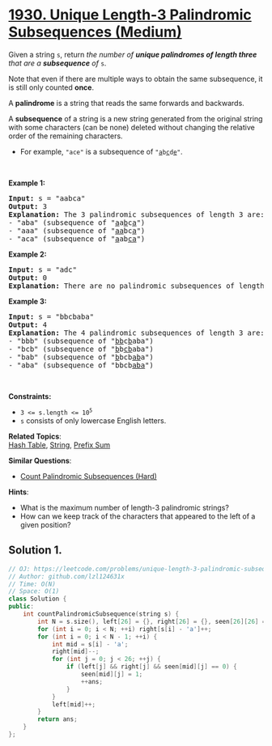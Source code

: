 # [1930. Unique Length-3 Palindromic Subsequences (Medium)](https://leetcode.com/problems/unique-length-3-palindromic-subsequences)

<p>Given a string <code>s</code>, return <em>the number of <strong>unique palindromes of length three</strong> that are a <strong>subsequence</strong> of </em><code>s</code>.</p>

<p>Note that even if there are multiple ways to obtain the same subsequence, it is still only counted <strong>once</strong>.</p>

<p>A <strong>palindrome</strong> is a string that reads the same forwards and backwards.</p>

<p>A <strong>subsequence</strong> of a string is a new string generated from the original string with some characters (can be none) deleted without changing the relative order of the remaining characters.</p>

<ul>
	<li>For example, <code>&quot;ace&quot;</code> is a subsequence of <code>&quot;<u>a</u>b<u>c</u>d<u>e</u>&quot;</code>.</li>
</ul>

<p>&nbsp;</p>
<p><strong class="example">Example 1:</strong></p>

<pre>
<strong>Input:</strong> s = &quot;aabca&quot;
<strong>Output:</strong> 3
<strong>Explanation:</strong> The 3 palindromic subsequences of length 3 are:
- &quot;aba&quot; (subsequence of &quot;<u>a</u>a<u>b</u>c<u>a</u>&quot;)
- &quot;aaa&quot; (subsequence of &quot;<u>aa</u>bc<u>a</u>&quot;)
- &quot;aca&quot; (subsequence of &quot;<u>a</u>ab<u>ca</u>&quot;)
</pre>

<p><strong class="example">Example 2:</strong></p>

<pre>
<strong>Input:</strong> s = &quot;adc&quot;
<strong>Output:</strong> 0
<strong>Explanation:</strong> There are no palindromic subsequences of length 3 in &quot;adc&quot;.
</pre>

<p><strong class="example">Example 3:</strong></p>

<pre>
<strong>Input:</strong> s = &quot;bbcbaba&quot;
<strong>Output:</strong> 4
<strong>Explanation:</strong> The 4 palindromic subsequences of length 3 are:
- &quot;bbb&quot; (subsequence of &quot;<u>bb</u>c<u>b</u>aba&quot;)
- &quot;bcb&quot; (subsequence of &quot;<u>b</u>b<u>cb</u>aba&quot;)
- &quot;bab&quot; (subsequence of &quot;<u>b</u>bcb<u>ab</u>a&quot;)
- &quot;aba&quot; (subsequence of &quot;bbcb<u>aba</u>&quot;)
</pre>

<p>&nbsp;</p>
<p><strong>Constraints:</strong></p>

<ul>
	<li><code>3 &lt;= s.length &lt;= 10<sup>5</sup></code></li>
	<li><code>s</code> consists of only lowercase English letters.</li>
</ul>


**Related Topics**:  
[Hash Table](https://leetcode.com/tag/hash-table), [String](https://leetcode.com/tag/string), [Prefix Sum](https://leetcode.com/tag/prefix-sum)

**Similar Questions**:
* [Count Palindromic Subsequences (Hard)](https://leetcode.com/problems/count-palindromic-subsequences)

**Hints**:
* What is the maximum number of length-3 palindromic strings?
* How can we keep track of the characters that appeared to the left of a given position?

## Solution 1.

```cpp
// OJ: https://leetcode.com/problems/unique-length-3-palindromic-subsequences/
// Author: github.com/lzl124631x
// Time: O(N)
// Space: O(1)
class Solution {
public:
    int countPalindromicSubsequence(string s) {
        int N = s.size(), left[26] = {}, right[26] = {}, seen[26][26] = {}, ans = 0;
        for (int i = 0; i < N; ++i) right[s[i] - 'a']++;
        for (int i = 0; i < N - 1; ++i) {
            int mid = s[i] - 'a';
            right[mid]--;
            for (int j = 0; j < 26; ++j) {
                if (left[j] && right[j] && seen[mid][j] == 0) {
                    seen[mid][j] = 1;
                    ++ans;
                }
            }
            left[mid]++;
        }
        return ans;
    }
};
```